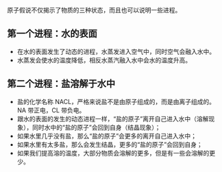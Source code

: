 原子假说不仅揭示了物质的三种状态，而且也可以说明一些进程。

## 第一个进程：水的表面
- 在水的表面发生了动态的进程，水蒸发进入空气中，同时空气会融入水中。
- 水蒸发会使水的温度降低，相反水蒸汽融入水中会水的温度升高。

## 第二个进程：盐溶解于水中
- 盐的化学名称 NACL，严格来说盐不是由原子组成的，而是由离子组成的。NA 带正电，CL 带负电。
- 跟水的表面的发生的动态进程一样，“盐的原子”离开自己进入水中（溶解现象），同时水中的“盐的原子”会回到自身（结晶现象）；
- 如果水里几乎没有盐，那么“盐的原子”会更多的离开自己进入水中；
- 如果水里有太多盐，那么会发生结晶，更多的“盐的原子”会回到自身；
- 如果我们提高溶的温度，大部分物质会溶解的更多，但是有一些会溶解的更少。
